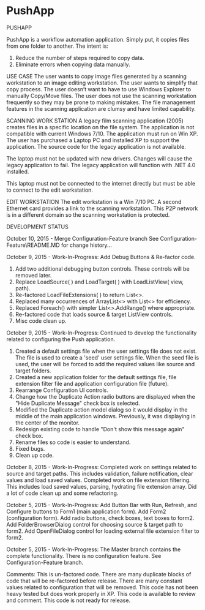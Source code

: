 # PushApp
PUSHAPP

PushApp is a workflow automation application.  Simply put, it copies files from one folder to another.  The intent is:

1.	Reduce the number of steps required to copy data.
2.	Eliminate errors when copying data manually.

USE CASE
The user wants to copy image files generated by a scanning workstation to an image editing workstation.  The user wants to simplify that copy process.  The user doesn’t want to have to use Windows Explorer to manually Copy/Move files.  The user does not use the scanning workstation frequently so they may be prone to making mistakes.  The file management features in the scanning application are clumsy and have limited capability.

SCANNING WORK STATION
A legacy film scanning application (2005) creates files in a specific location on the file system. The application is not compatible with current Windows 7/10.  The application must run on Win XP.  The user has purchased a Laptop PC and installed XP to support the application. The source code for the legacy application is not available. 

The laptop must not be updated with new drivers.  Changes will cause the legacy application to fail.  The legacy application will function with .NET 4.0 installed.

This laptop must not be connected to the internet directly but must be able to connect to the edit workstation.  

EDIT WORKSTATION
The edit workstation is a Win 7/10 PC.  A second Ethernet card provides a link to the scanning workstation.  This P2P network is in a different domain so the scanning workstation is protected.

DEVELOPMENT STATUS

October 10, 2015 - Merge Configuration-Feature branch
See Configuration-Feature\README.MD for change history...

October 9, 2015 - Work-In-Progress: Add Debug Buttons & Re-factor code.
1) Add two additional debugging button controls.  These controls will be removed later.
2) Replace LoadSource( ) and LoadTarget( ) with LoadListView(<ListView> view, <string> path).
3) Re-factored LoadFileExtensions( ) to return List<>.
4) Replaced many occurrences of ArrayList<> with List<> for efficiency.
5) Replaced Foreach() with simpler List<>.AddRange() where appropriate.
6) Re-factored code that loads source & target ListView controls.
7) Misc code clean up. 

October 9, 2015 - Work-In-Progress: Continued to develop the functionality related to configuring the Push application.
1) Created a default settings file when the user settings file does not exist. The file is used to create a 'seed' user settings file.  When the seed file is used, the user will be forced to add the required values like source and target folders.
2) Created a new application folder for the default settings file, file extension filter file and application configuration file (future).
3) Rearrange Configuration UI controls.
4) Change how the Duplicate Action radio buttons are displayed when the "Hide Duplicate Message" check box is selected.
5) Modified the Duplicate action model dialog so it would display in the middle of the main application windows. Previously, it was displaying in the center of the monitor.
6) Redesign existing code to handle "Don't show this message again" check box.
7) Rename files so code is easier to understand.
8) Fixed bugs.
9) Clean up code.

October 8, 2015 - Work-In-Progress:
Completed work on settings related to source and target paths. This includes validation, failure notification, clear values and load saved values.
Completed work on file extension filtering. This includes load saved values, parsing, hydrating file extension array.
Did a lot of code clean up and some refactoring.

October 5, 2015 - Work-In-Progress:
Add Button Bar with Run, Refresh, and Configure buttons to Form1 (main application form).
Add Form2 (configuration form).
Add radio buttons, check boxes, text boxes to form2.
Add FolderBrowserDialog control for choosing source & target path to form2.
Add OpenFileDialog control for loading external file extension filter to form2. 

October 5, 2015 - Work-In-Progress:
The Master branch contains the complete functionality.  There is no configuration feature.  See Configuration-Feature branch.

Comments:  This is un-factored code.  There are many duplicate blocks of code that will be re-factored before release.  There are many constant values related to configuration that will be removed.  This code has not been heavy tested but does work properly in XP.  This code is available to review and comment.  This code is not ready for release.
